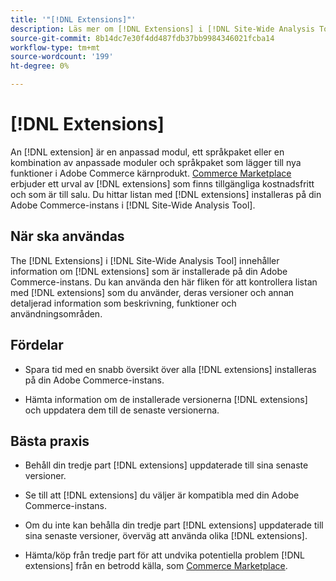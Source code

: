 ```yaml
---
title: '"[!DNL Extensions]"'
description: Läs mer om [!DNL Extensions] i [!DNL Site-Wide Analysis Tool], när det ska användas, dess fördelar och bästa praxis.
source-git-commit: 8b14dc7e30f4dd487fdb37bb9984346021fcba14
workflow-type: tm+mt
source-wordcount: '199'
ht-degree: 0%

---
```


# [!DNL Extensions]

An [!DNL extension] är en anpassad modul, ett språkpaket eller en kombination av anpassade moduler och språkpaket som lägger till nya funktioner i Adobe Commerce kärnprodukt. [Commerce Marketplace](https://marketplace.magento.com/extensions.html) erbjuder ett urval av [!DNL extensions] som finns tillgängliga kostnadsfritt och som är till salu. Du hittar listan med [!DNL extensions] installeras på din Adobe Commerce-instans i [!DNL Site-Wide Analysis Tool].

## När ska användas

The [!DNL Extensions] i [!DNL Site-Wide Analysis Tool] innehåller information om [!DNL extensions] som är installerade på din Adobe Commerce-instans. Du kan använda den här fliken för att kontrollera listan med [!DNL extensions] som du använder, deras versioner och annan detaljerad information som beskrivning, funktioner och användningsområden.

## Fördelar

* Spara tid med en snabb översikt över alla [!DNL extensions] installeras på din Adobe Commerce-instans.

* Hämta information om de installerade versionerna [!DNL extensions] och uppdatera dem till de senaste versionerna.

## Bästa praxis

* Behåll din tredje part [!DNL extensions] uppdaterade till sina senaste versioner.

* Se till att [!DNL extensions] du väljer är kompatibla med din Adobe Commerce-instans.

* Om du inte kan behålla din tredje part [!DNL extensions] uppdaterade till sina senaste versioner, överväg att använda olika [!DNL extensions].

* Hämta/köp från tredje part för att undvika potentiella problem [!DNL extensions] från en betrodd källa, som [Commerce Marketplace](https://marketplace.magento.com/extensions.html).

